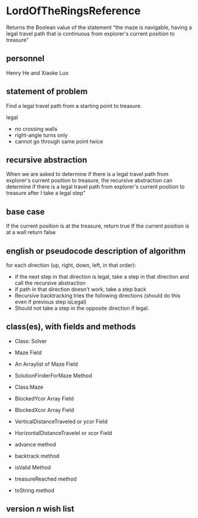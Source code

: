 # LordOfTheRingsReference

Returns the Boolean value of the statement “the maze is navigable, having a legal travel path that is continuous from explorer's current position to treasure”

## personnel
Henry He and Xiaoke Luo

## statement of problem

Find a legal travel path from a starting point to treasure.

legal
 * no crossing walls
 * right-angle turns only
 * cannot go through same point twice

## recursive abstraction

When we are asked to determine if there is a legal travel path from explorer's current position to treasure, the recursive abstraction can determine if there is a legal travel path from explorer's current position to treasure after I take a legal step"

## base case

If the current position is at the treasure, return true
If the current position is at a wall return false

## english or pseudocode description of algorithm

for each direction (up, right, down, left, in that order):
 * if the next step in that direction is legal, take a step in that direction and call the recursive abstraction
 * if path in that direction doesn't work, take a step back
 * Recursive backtracking tries the following directions (should do this even if previous step isLegal)
 * Should not take a step in the opposite direction if legal.
 
## class(es), with fields and methods
 * Class: Solver
 * Maze Field
 * An Arraylist of Maze Field
 * SolutionFinderForMaze Method


 * Class:Maze
 * BlockedYcor Array Field
 * BlockedXcor Array Field
 * VerticalDistanceTraveled or ycor Field
 * HorizontalDistanceTravelel or xcor Field
 * advance method
 * backtrack method
 * isValid Method
 * treasureReached method
 * toString method
## version *n* wish list
